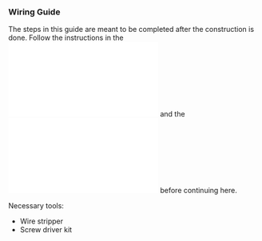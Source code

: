 ### Wiring Guide

The steps in this guide are meant to be completed after the construction is done. Follow the instructions in the ![Construction Guide markdown file](construction_guide.md) and the ![Soldering Guide markdown file](soldering_guide.md) before continuing here.

Necessary tools:
- Wire stripper
- Screw driver kit

